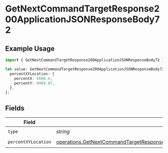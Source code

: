 # GetNextCommandTargetResponse200ApplicationJSONResponseBody72

## Example Usage

```typescript
import { GetNextCommandTargetResponse200ApplicationJSONResponseBody72 } from "momentic/models/operations";

let value: GetNextCommandTargetResponse200ApplicationJSONResponseBody72 = {
  percentXYLocation: {
    percentX: 6600.4,
    percentY: 6969.97,
  },
};
```

## Fields

| Field                                                                                                                                                                                              | Type                                                                                                                                                                                               | Required                                                                                                                                                                                           | Description                                                                                                                                                                                        |
| -------------------------------------------------------------------------------------------------------------------------------------------------------------------------------------------------- | -------------------------------------------------------------------------------------------------------------------------------------------------------------------------------------------------- | -------------------------------------------------------------------------------------------------------------------------------------------------------------------------------------------------- | -------------------------------------------------------------------------------------------------------------------------------------------------------------------------------------------------- |
| `type`                                                                                                                                                                                             | *string*                                                                                                                                                                                           | :heavy_check_mark:                                                                                                                                                                                 | N/A                                                                                                                                                                                                |
| `percentXYLocation`                                                                                                                                                                                | [operations.GetNextCommandTargetResponse200ApplicationJSONResponseBody7PercentXYLocation](../../models/operations/getnextcommandtargetresponse200applicationjsonresponsebody7percentxylocation.md) | :heavy_check_mark:                                                                                                                                                                                 | N/A                                                                                                                                                                                                |